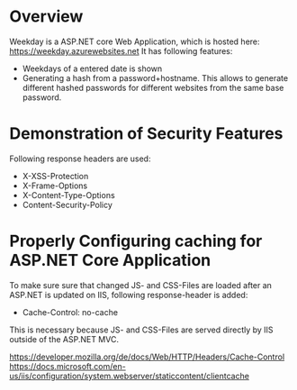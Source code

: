 # Overview
Weekday is a ASP.NET core Web Application, which is hosted here: https://weekday.azurewebsites.net
It has following features:
* Weekdays of a entered date is shown
* Generating a hash from a password+hostname. This allows to generate different hashed passwords for different websites from the same base password.

# Demonstration of Security Features
Following response headers are used:
* X-XSS-Protection
* X-Frame-Options
* X-Content-Type-Options
* Content-Security-Policy

# Properly Configuring caching for ASP.NET Core Application
To make sure sure that changed JS- and CSS-Files are loaded after an ASP.NET is updated on IIS,
following response-header is added:
* Cache-Control: no-cache

This is necessary because JS- and CSS-Files are served directly by IIS outside of the ASP.NET MVC.

https://developer.mozilla.org/de/docs/Web/HTTP/Headers/Cache-Control
https://docs.microsoft.com/en-us/iis/configuration/system.webserver/staticcontent/clientcache

